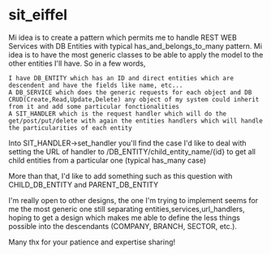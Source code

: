 # sit_eiffel

Mi idea is to create a pattern which permits me to handle REST WEB Services with DB Entities with typical has_and_belongs_to_many pattern. Mi idea is to have the most generic classes to be able to apply the model to the other entities I'll have. So in a few words,

    I have DB_ENTITY which has an ID and direct entities which are descendent and have the fields like name, etc...
    A DB_SERVICE which does the generic requests for each object and DB CRUD(Create,Read,Update,Delete) any object of my system could inherit from it and add some particular fonctionalities
    A SIT_HANDLER which is the request handler which will do the get/post/put/delete with again the entities handlers which will handle the particularities of each entity

Into SIT_HANDLER->set_handler you'll find the case I'd like to deal with setting the URL of handler to /DB_ENTITY/child_entity_name/{id} to get all child entities from a particular one (typical has_many case)

More than that, I'd like to add something such as this question with CHILD_DB_ENTITY and PARENT_DB_ENTITY

I'm really open to other designs, the one I'm trying to implement seems for me the most generic one still separating entities,services,url_handlers, hoping to get a design which makes me able to define the less things possible into the descendants (COMPANY, BRANCH, SECTOR, etc.).

Many thx for your patience and expertise sharing!

